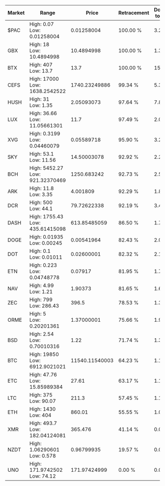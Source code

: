 | Market | Range | Price| Retracement | Doubles to 50% |
| --- | --- | --- | --- | --- |
| $PAC | High: 0.07<br />Low: 0.01258004 | 0.01258004 | 100.00 % | 3.28 |
| GBX | High: 18<br />Low: 10.4894998 | 10.4894998 | 100.00 % | 1.36 |
| BTX | High: 407<br />Low: 13.7 | 13.7 | 100.00 % | 15.35 |
| CEFS | High: 17000<br />Low: 1638.2542522 | 1740.23249886 | 99.34 % | 5.36 |
| HUSH | High: 31<br />Low: 1.35 | 2.05093073 | 97.64 % | 7.89 |
| LUX | High: 36.66<br />Low: 11.05661301 | 11.7 | 97.49 % | 2.04 |
| XVG | High: 0.3199<br />Low: 0.04460079 | 0.05589718 | 95.90 % | 3.26 |
| SKY | High: 53.1<br />Low: 11.56 | 14.50003078 | 92.92 % | 2.23 |
| BCH | High: 5452.27<br />Low: 921.32370469 | 1250.683242 | 92.73 % | 2.55 |
| ARK | High: 11.8<br />Low: 3.35 | 4.001809 | 92.29 % | 1.89 |
| DCR | High: 500<br />Low: 44.1 | 79.72622338 | 92.19 % | 3.41 |
| DASH | High: 1755.43<br />Low: 435.61415098 | 613.85485059 | 86.50 % | 1.78 |
| DOGE | High: 0.01935<br />Low: 0.00245 | 0.00541964 | 82.43 % | 2.01 |
| DOT | High: 0.1<br />Low: 0.01011 | 0.02600001 | 82.32 % | 2.12 |
| ETN | High: 0.223<br />Low: 0.04748778 | 0.07917 | 81.95 % | 1.71 |
| NAV | High: 4.99<br />Low: 1.21 | 1.90373 | 81.65 % | 1.63 |
| ZEC | High: 799<br />Low: 286.43 | 396.5 | 78.53 % | 1.37 |
| ORME | High: 5<br />Low: 0.20201361 | 1.37000001 | 75.66 % | 1.90 |
| BSD | High: 2.54<br />Low: 0.70010316 | 1.22 | 71.74 % | 1.33 |
| BTC | High: 19850<br />Low: 6912.9021021 | 11540.11540003 | 64.23 % | 1.16 |
| ETC | High: 47.76<br />Low: 15.85989384 | 27.61 | 63.17 % | 1.15 |
| LTC | High: 375<br />Low: 90.07 | 211.3 | 57.45 % | 1.10 |
| ETH | High: 1430<br />Low: 404 | 860.01 | 55.55 % | 1.07 |
| XMR | High: 493.7<br />Low: 182.04124081 | 365.476 | 41.14 % | 0.00 |
| NZDT | High: 1.06290601<br />Low: 0.578 | 0.96799935 | 19.57 % | 0.00 |
| UNO | High: 171.9742502<br />Low: 74.12 | 171.97424999 | 0.00 % | 0.00 |
